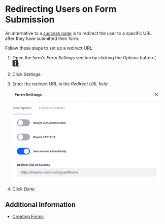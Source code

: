 # Redirecting Users on Form Submission

An alternative to a [success page](../creating-forms.md#adding-a-success-page) is to redirect the user to a specific URL after they have submitted their form.

Follow these steps to set up a redirect URL:

1. Open the form's _Form Settings_ section by clicking the *Options* button (![Options](../../../../images/icon-options.png)).
1. Click _Settings_.
1. Enter the redirect URL in the _Redirect URL_ field.

    ![Redirect users after they submit a form.](./redirecting-users-on-form-submission/images/01.png)

1. Click _Done_.

## Additional Information

* [Creating Forms](../creating-forms.md)
